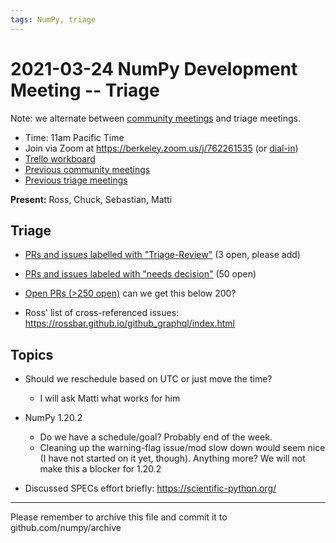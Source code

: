 ```yaml
---
tags: NumPy, triage
---
```


# 2021-03-24 NumPy Development Meeting -- Triage

Note: we alternate between [community meetings](https://hackmd.io/76o-IxCjQX2mOXO_wwkcpg) and triage meetings.

- Time: 11am Pacific Time
- Join via Zoom at https://berkeley.zoom.us/j/762261535 (or [dial-in](https://berkeley.zoom.us/u/aC3ENhycM))
- [Trello workboard](https://trello.com/b/Azg4fYZH/numpy-at-bids)
- [Previous community meetings](https://github.com/numpy/archive/tree/master/status_meetings)
- [Previous triage meetings](https://github.com/numpy/archive/tree/master/triage_meetings)


**Present:** Ross, Chuck, Sebastian, Matti


## Triage

- [PRs and issues labelled with "Triage-Review"](https://github.com/numpy/numpy/labels/Triage-review) (3 open, please add)

- [PRs and issues labeled with "needs decision"](https://github.com/numpy/numpy/labels/54%20-%20Needs%20decision) (50 open)

- [Open PRs (>250 open)](https://github.com/numpy/numpy/pulls) can we get this below 200?

- Ross' list of cross-referenced issues: https://rossbar.github.io/github_graphql/index.html


## Topics


- Should we reschedule based on UTC or just move the time?
  - I will ask Matti what works for him


- NumPy 1.20.2
  - Do we have a schedule/goal? Probably end of the week.
  - Cleaning up the warning-flag issue/mod slow down would seem nice (I have not started on it yet, though).  Anything more?  We will not make this a blocker for 1.20.2


- Discussed SPECs effort briefly: https://scientific-python.org/


---

Please remember to archive this file and commit it to github.com/numpy/archive
